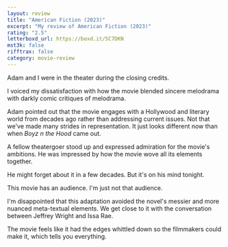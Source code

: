 ```yaml
---
layout: review
title: "American Fiction (2023)"
excerpt: "My review of American Fiction (2023)"
rating: "2.5"
letterboxd_url: https://boxd.it/5C7DKN
mst3k: false
rifftrax: false
category: movie-review
---
```


Adam and I were in the theater during the closing credits.

I voiced my dissatisfaction with how the movie blended sincere melodrama with darkly comic critiques of melodrama.

Adam pointed out that the movie engages with a Hollywood and literary world from decades ago rather than addressing current issues. Not that we've made many strides in representation. It just looks different now than when <i>Boyz n the Hood</i> came out.

A fellow theatergoer stood up and expressed admiration for the movie's ambitions. He was impressed by how the movie wove all its elements together.

He might forget about it in a few decades. But it's on his mind tonight.

This movie has an audience. I'm just not that audience.

I'm disappointed that this adaptation avoided the novel's messier and more nuanced meta-textual elements. We get close to it with the conversation between Jeffrey Wright and Issa Rae.

The movie feels like it had the edges whittled down so the filmmakers could make it, which tells you everything.
